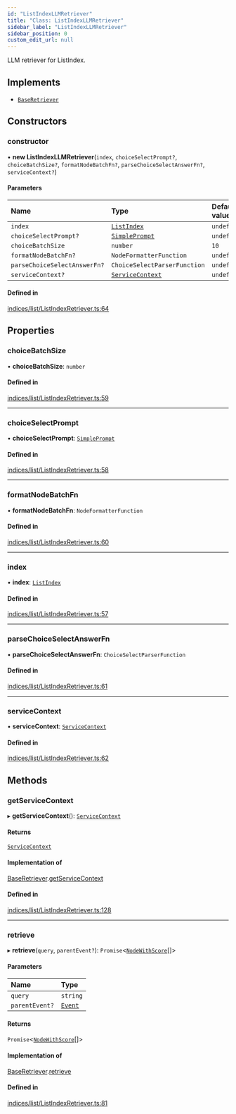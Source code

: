 ```yaml
---
id: "ListIndexLLMRetriever"
title: "Class: ListIndexLLMRetriever"
sidebar_label: "ListIndexLLMRetriever"
sidebar_position: 0
custom_edit_url: null
---
```


LLM retriever for ListIndex.

## Implements

- [`BaseRetriever`](../interfaces/BaseRetriever.md)

## Constructors

### constructor

• **new ListIndexLLMRetriever**(`index`, `choiceSelectPrompt?`, `choiceBatchSize?`, `formatNodeBatchFn?`, `parseChoiceSelectAnswerFn?`, `serviceContext?`)

#### Parameters

| Name | Type | Default value |
| :------ | :------ | :------ |
| `index` | [`ListIndex`](ListIndex.md) | `undefined` |
| `choiceSelectPrompt?` | [`SimplePrompt`](../modules.md#simpleprompt) | `undefined` |
| `choiceBatchSize` | `number` | `10` |
| `formatNodeBatchFn?` | `NodeFormatterFunction` | `undefined` |
| `parseChoiceSelectAnswerFn?` | `ChoiceSelectParserFunction` | `undefined` |
| `serviceContext?` | [`ServiceContext`](../interfaces/ServiceContext.md) | `undefined` |

#### Defined in

[indices/list/ListIndexRetriever.ts:64](https://github.com/run-llama/LlamaIndexTS/blob/9d0cadf/packages/core/src/indices/list/ListIndexRetriever.ts#L64)

## Properties

### choiceBatchSize

• **choiceBatchSize**: `number`

#### Defined in

[indices/list/ListIndexRetriever.ts:59](https://github.com/run-llama/LlamaIndexTS/blob/9d0cadf/packages/core/src/indices/list/ListIndexRetriever.ts#L59)

___

### choiceSelectPrompt

• **choiceSelectPrompt**: [`SimplePrompt`](../modules.md#simpleprompt)

#### Defined in

[indices/list/ListIndexRetriever.ts:58](https://github.com/run-llama/LlamaIndexTS/blob/9d0cadf/packages/core/src/indices/list/ListIndexRetriever.ts#L58)

___

### formatNodeBatchFn

• **formatNodeBatchFn**: `NodeFormatterFunction`

#### Defined in

[indices/list/ListIndexRetriever.ts:60](https://github.com/run-llama/LlamaIndexTS/blob/9d0cadf/packages/core/src/indices/list/ListIndexRetriever.ts#L60)

___

### index

• **index**: [`ListIndex`](ListIndex.md)

#### Defined in

[indices/list/ListIndexRetriever.ts:57](https://github.com/run-llama/LlamaIndexTS/blob/9d0cadf/packages/core/src/indices/list/ListIndexRetriever.ts#L57)

___

### parseChoiceSelectAnswerFn

• **parseChoiceSelectAnswerFn**: `ChoiceSelectParserFunction`

#### Defined in

[indices/list/ListIndexRetriever.ts:61](https://github.com/run-llama/LlamaIndexTS/blob/9d0cadf/packages/core/src/indices/list/ListIndexRetriever.ts#L61)

___

### serviceContext

• **serviceContext**: [`ServiceContext`](../interfaces/ServiceContext.md)

#### Defined in

[indices/list/ListIndexRetriever.ts:62](https://github.com/run-llama/LlamaIndexTS/blob/9d0cadf/packages/core/src/indices/list/ListIndexRetriever.ts#L62)

## Methods

### getServiceContext

▸ **getServiceContext**(): [`ServiceContext`](../interfaces/ServiceContext.md)

#### Returns

[`ServiceContext`](../interfaces/ServiceContext.md)

#### Implementation of

[BaseRetriever](../interfaces/BaseRetriever.md).[getServiceContext](../interfaces/BaseRetriever.md#getservicecontext)

#### Defined in

[indices/list/ListIndexRetriever.ts:128](https://github.com/run-llama/LlamaIndexTS/blob/9d0cadf/packages/core/src/indices/list/ListIndexRetriever.ts#L128)

___

### retrieve

▸ **retrieve**(`query`, `parentEvent?`): `Promise`<[`NodeWithScore`](../interfaces/NodeWithScore.md)[]\>

#### Parameters

| Name | Type |
| :------ | :------ |
| `query` | `string` |
| `parentEvent?` | [`Event`](../interfaces/Event.md) |

#### Returns

`Promise`<[`NodeWithScore`](../interfaces/NodeWithScore.md)[]\>

#### Implementation of

[BaseRetriever](../interfaces/BaseRetriever.md).[retrieve](../interfaces/BaseRetriever.md#retrieve)

#### Defined in

[indices/list/ListIndexRetriever.ts:81](https://github.com/run-llama/LlamaIndexTS/blob/9d0cadf/packages/core/src/indices/list/ListIndexRetriever.ts#L81)
